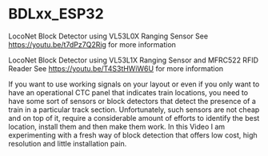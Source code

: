 # BDLxx_ESP32
LocoNet Block Detector using VL53L0X Ranging Sensor
See https://youtu.be/t7dPz7Q2Rig for more information

LocoNet Block Detector using VL53L1X Ranging Sensor and MFRC522 RFID Reader
See https://youtu.be/T4S3tHWiW6U for more information

If you want to use working signals on your layout or even if you only want to have an operational CTC panel that indicates train locations, you need to have some sort of sensors or block detectors that detect the presence of a train in a particular track section. Unfortunately, such sensors are not cheap and on top of it, require a considerable amount of efforts to identify the best location, install them and then make them work. In this Video I am experimenting with a fresh way of block detection that offers low cost, high resolution and little installation pain.

